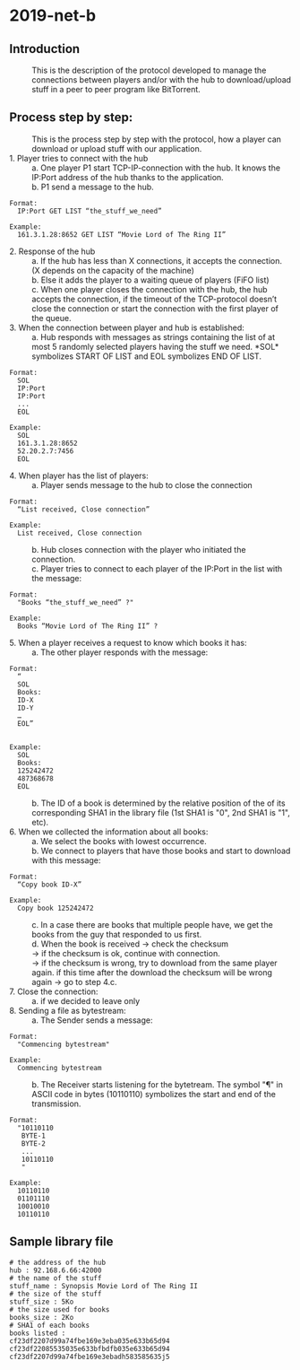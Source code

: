 # 2019-net-b

## Introduction

<dl>
  <dd>
  This is the description of the protocol developed to manage the connections between players and/or with the hub to download/upload stuff in a peer to peer program like BitTorrent.
  </dd>
</dl>

## Process step by step:

<dl>
  <dd>
    This is the process step by step with the protocol, how a player can download or upload stuff with our application.
  </dd>
  <dt>
    1. Player tries to connect with the hub
  </dt>
  <dd>
    a.  One player P1 start TCP-IP-connection with the hub. It knows the IP:Port address of the hub thanks to the application.
  </dd>
  <dd>
    b.  P1 send a message to the hub. 
  </dd>
  
```  
Format:
  IP:Port GET LIST “the_stuff_we_need”
 
Example:
  161.3.1.28:8652 GET LIST “Movie Lord of The Ring II”
```

<dt> 
  2. Response of the hub 
</dt>
  <dd>
    a.  If the hub has less than X connections, it accepts the connection. (X depends on the capacity of the machine)
  </dd>
  <dd>
    b.  Else it adds the player to a waiting queue of players (FiFO list)
  </dd>
  <dd>
    c.  When one player closes the connection with the hub, the hub accepts the connection, if the timeout of the TCP-protocol doesn’t close the connection or start the connection with the first player of the queue.
  </dd>
<dt>
    3. When the connection between player and hub is established:
</dt>
  <dd>
    a.  Hub responds with messages as strings containing the list of at most 5 randomly selected players having the stuff we need.
        *SOL* symbolizes START OF LIST and EOL symbolizes END OF LIST.
  </dd>
  
```
Format:
  SOL
  IP:Port
  IP:Port
  ...
  EOL
 
Example:
  SOL
  161.3.1.28:8652
  52.20.2.7:7456
  EOL
```

<dt>
  4. When player has the list of players:
</dt>
  <dd>
    a. Player sends message to the hub to close the connection
  </dd>
  
```
Format:
  “List received, Close connection”
 
Example:
  List received, Close connection
```

  <dd>
    b.  Hub closes connection with the player who initiated the connection.
  </dd>
  <dd>
    c.  Player tries to connect to each player of the IP:Port in the list with the message:
  </dd> 

```
Format:
  "Books “the_stuff_we_need” ?"
 
Example:
  Books “Movie Lord of The Ring II” ?
```

<dt>
 5. When a player receives a request to know which books it has:
</dt>
  <dd>
    a.  The other player responds with the message:
  </dd>  
 
```
Format:
  “
  SOL
  Books:
  ID-X
  ID-Y
  …
  EOL”
  
 
Example:
  SOL
  Books:
  125242472
  487368678
  EOL
```

  <dd>
    b.  The ID of a book is determined by the relative position of the of its corresponding SHA1 in the library file (1st SHA1 is "0", 2nd SHA1 is "1", etc).
  </dd>

<dt>
6. When we collected the information about all books:
</dt>
  <dd>
    a.  We select the books with lowest occurrence.
  </dd>
  <dd>
    b.  We connect to players that have those books and start to download with this message:
  </dd>  
  
```
Format:
  “Copy book ID-X”
 
Example:
  Copy book 125242472
```

  <dd>
    c.  In a case there are books that multiple people have, we get the books from the guy that responded to us first.
  </dd>
  <dd>
    d.  When the book is received -> check the checksum
  </dd>
  <dd>
    -> if the checksum is ok, continue with connection.
  </dd>
  <dd>
    -> if the checksum is wrong, try to download from the same player again. if this time after the download the checksum will be wrong again -> go to step 4.c.
  </dd>

<dt> 
  7.  Close the connection:
</dt>

  <dd>
    a.  if we decided to leave only
  </dd>

<dt>
  8.  Sending a file as bytestream:
</dt>

  <dd>
    a.  The Sender sends a message: 
  </dd>
  
```
Format:
  "Commencing bytestream"
  
Example:
  Commencing bytestream
```

  <dd>
    b.  The Receiver starts listening for the bytetream. The symbol "¶" in ASCII code in bytes (10110110) symbolizes the start and end of the transmission.
  </dd>
  
```
Format:
  "10110110
   BYTE-1
   BYTE-2
   ...
   10110110
   "

Example:
  10110110
  01101110
  10010010
  10110110
```
  
</dl>                             
  

## Sample library file

```
# the address of the hub
hub : 92.168.6.66:42000
# the name of the stuff
stuff_name : Synopsis Movie Lord of The Ring II
# the size of the stuff
stuff_size : 5Ko
# the size used for books
books_size : 2Ko
# SHA1 of each books
books listed :
cf23df2207d99a74fbe169e3eba035e633b65d94
cf23df22085535035e633bfbdfb035e633b65d94
cf23df2207d99a74fbe169e3ebadh583585635j5
```
